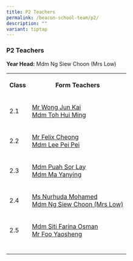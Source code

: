 ```yaml
---
title: P2 Teachers
permalink: /beacon-school-team/p2/
description: ""
variant: tiptap
---
```

<h3>P2 Teachers</h3>
<p><strong>Year Head:</strong> Mdm Ng Siew Choon (Mrs Low)</p>
<table style="minWidth: 50px">
<colgroup>
<col>
<col>
</colgroup>
<tbody>
<tr>
<th rowspan="1" colspan="1">
<p><strong>Class</strong>
</p>
</th>
<th rowspan="1" colspan="1">
<p><strong>Form Teachers</strong>
</p>
</th>
</tr>
<tr>
<td rowspan="1" colspan="1">
<p>2.1</p>
</td>
<td rowspan="1" colspan="1">
<p><a href="mailto:wong_jun_kai@moe.edu.sg" rel="noopener nofollow" target="_blank">Mr Wong Jun Kai</a>
<br><a href="mailto:toh_hui_ming@moe.edu.sg" rel="noopener nofollow" target="_blank">Mdm Toh Hui Ming</a>
</p>
</td>
</tr>
<tr>
<td rowspan="1" colspan="1">
<p>2.2</p>
</td>
<td rowspan="1" colspan="1">
<p><a href="mailto:felix_cheong@moe.edu.sg" rel="noopener nofollow" target="_blank">Mr Felix Cheong</a>
<br><a href="mailto:lee_pei_pei@moe.edu.sg" rel="noopener nofollow" target="_blank">Mdm Lee Pei Pei</a>
</p>
</td>
</tr>
<tr>
<td rowspan="1" colspan="1">
<p>2.3</p>
</td>
<td rowspan="1" colspan="1">
<p><a href="mailto:puah_sor_lay@moe.edu.sg" rel="noopener nofollow" target="_blank">Mdm Puah Sor Lay</a>
<br><a href="mailto:ma_yanying@moe.edu.sg" rel="noopener nofollow" target="_blank">Mdm Ma Yanying</a>
</p>
</td>
</tr>
<tr>
<td rowspan="1" colspan="1">
<p>2.4</p>
</td>
<td rowspan="1" colspan="1">
<p><a href="mailto:nurhuda_mohamed@moe.edu.sg" rel="noopener nofollow" target="_blank">Ms Nurhuda Mohamed</a>
<br><a href="mailto:ng_siew_choon@moe.edu.sg" rel="noopener nofollow" target="_blank">Mdm Ng Siew Choon (Mrs Low)</a>
</p>
</td>
</tr>
<tr>
<td rowspan="1" colspan="1">
<p>2.5</p>
</td>
<td rowspan="1" colspan="1">
<p><a href="mailto:siti_farina_osman@moe.edu.sg" rel="noopener nofollow" target="_blank">Mdm Siti Farina Osman</a>
<br><a href="mailto:foo_yaosheng@moe.edu.sg" rel="noopener nofollow" target="_blank">Mr Foo Yaosheng</a>
</p>
</td>
</tr>
<tr>
<td rowspan="1" colspan="1">
<p></p>
</td>
<td rowspan="1" colspan="1">
<p></p>
</td>
</tr>
</tbody>
</table>
<p></p>